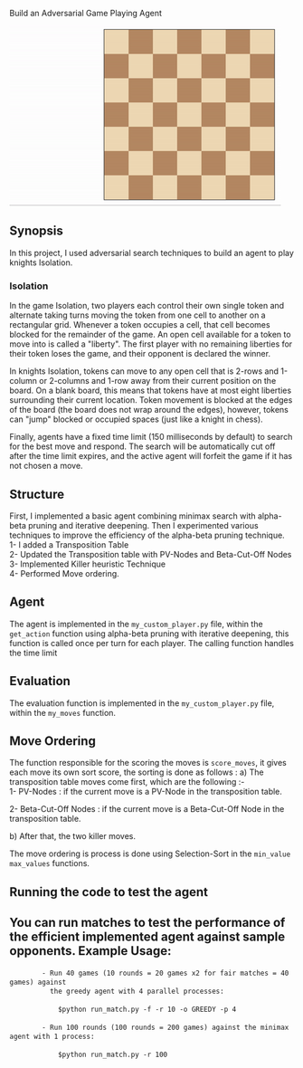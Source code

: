  Build an Adversarial Game Playing Agent

![Example game of isolation on a square board](viz.gif)
## Synopsis

In this project, I used adversarial search techniques to build an agent to play knights Isolation.
### Isolation

In the game Isolation, two players each control their own single token and alternate taking turns moving the token from one cell to another on a rectangular grid.  Whenever a token occupies a cell, that cell becomes blocked for the remainder of the game.  An open cell available for a token to move into is called a "liberty".  The first player with no remaining liberties for their token loses the game, and their opponent is declared the winner.

In knights Isolation, tokens can move to any open cell that is 2-rows and 1-column or 2-columns and 1-row away from their current position on the board.  On a blank board, this means that tokens have at most eight liberties surrounding their current location.  Token movement is blocked at the edges of the board (the board does not wrap around the edges), however, tokens can "jump" blocked or occupied spaces (just like a knight in chess).

Finally, agents have a fixed time limit (150 milliseconds by default) to search for the best move and respond.  The search will be automatically cut off after the time limit expires, and the active agent will forfeit the game if it has not chosen a move.
## Structure
First, I implemented a basic agent combining minimax search with alpha-beta pruning and iterative deepening.
Then I experimented various techniques to improve the efficiency of the alpha-beta pruning technique.<br/>
1- I added a Transposition Table <br>
2- Updated the Transposition table with PV-Nodes and Beta-Cut-Off Nodes <br>
3- Implemented Killer heuristic Technique <br>
4- Performed Move ordering.
## Agent
The agent is implemented in the `my_custom_player.py` file, within the `get_action` function using alpha-beta pruning with iterative deepening, 
this function is called once per turn for each player. The calling function handles the time limit
## Evaluation
The evaluation function is implemented in the `my_custom_player.py` file, within the `my_moves` function.
## Move Ordering    <br>    
The function responsible for the scoring the moves is `score_moves`, it gives each move its own sort score,
the sorting is done as follows : a) The transposition table moves come first, which are the following :-
<br> 
1- PV-Nodes : if the current move is a PV-Node in the transposition table.

2- Beta-Cut-Off Nodes :  if the current move is a Beta-Cut-Off Node in the transposition table.
<br>

b) After that, the two killer moves.

The move ordering is process is done using Selection-Sort in the `min_value`  `max_values` functions.
## Running the code to test the agent
You can run matches to test the performance of the efficient implemented agent against sample opponents.
Example Usage:
--------------
            - Run 40 games (10 rounds = 20 games x2 for fair matches = 40 games) against
              the greedy agent with 4 parallel processes: 

                $python run_match.py -f -r 10 -o GREEDY -p 4

            - Run 100 rounds (100 rounds = 200 games) against the minimax agent with 1 process:

                $python run_match.py -r 100



